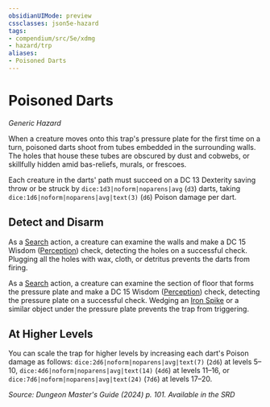 ```yaml
---
obsidianUIMode: preview
cssclasses: json5e-hazard
tags:
- compendium/src/5e/xdmg
- hazard/trp
aliases:
- Poisoned Darts
---
```

# Poisoned Darts
*Generic Hazard*  

When a creature moves onto this trap's pressure plate for the first time on a turn, poisoned darts shoot from tubes embedded in the surrounding walls. The holes that house these tubes are obscured by dust and cobwebs, or skillfully hidden amid bas-reliefs, murals, or frescoes.

Each creature in the darts' path must succeed on a DC 13 Dexterity saving throw or be struck by `dice:1d3|noform|noparens|avg` (`d3`) darts, taking `dice:1d6|noform|noparens|avg|text(3)` (`d6`) Poison damage per dart.

## Detect and Disarm

As a [Search](actions.md#Search) action, a creature can examine the walls and make a DC 15 Wisdom ([Perception](skills.md#Perception)) check, detecting the holes on a successful check. Plugging all the holes with wax, cloth, or detritus prevents the darts from firing.

As a [Search](actions.md#Search) action, a creature can examine the section of floor that forms the pressure plate and make a DC 15 Wisdom ([Perception](skills.md#Perception)) check, detecting the pressure plate on a successful check. Wedging an [Iron Spike](/3-Mechanics/CLI/items/iron-spikes-xphb.md) or a similar object under the pressure plate prevents the trap from triggering.

## At Higher Levels

You can scale the trap for higher levels by increasing each dart's Poison damage as follows: `dice:2d6|noform|noparens|avg|text(7)` (`2d6`) at levels 5–10, `dice:4d6|noform|noparens|avg|text(14)` (`4d6`) at levels 11–16, or `dice:7d6|noform|noparens|avg|text(24)` (`7d6`) at levels 17–20.

*Source: Dungeon Master's Guide (2024) p. 101. Available in the <span title='Systems Reference Document (5.2)'>SRD</span>*